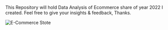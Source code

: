 This Repository will hold Data Analysis of Ecommerce share of year 2022 I created. Feel free to give your insights & feedback, Thanks.

![E-Commerce Stote](https://github.com/KamranAnalyst/Online-Ecommerce-Annual-Share-2022/assets/136826546/95bae1f4-715d-4367-b603-d22838d7ad0d)
